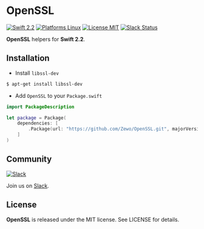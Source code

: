 OpenSSL
=======

[![Swift 2.2](https://img.shields.io/badge/Swift-2.2-orange.svg?style=flat)](https://swift.org)
[![Platforms Linux](https://img.shields.io/badge/Platforms-Linux-lightgray.svg?style=flat)](https://swift.org/download/#linux)
[![License MIT](https://img.shields.io/badge/License-MIT-blue.svg?style=flat)](https://tldrlegal.com/license/mit-license)
[![Slack Status](http://slack.zewo.io/badge.svg)](http://slack.zewo.io)

**OpenSSL** helpers for **Swift 2.2**.

## Installation

- Install `libssl-dev`

```bash
$ apt-get install libssl-dev
```

- Add `OpenSSL` to your `Package.swift`

```swift
import PackageDescription

let package = Package(
	dependencies: [
		.Package(url: "https://github.com/Zewo/OpenSSL.git", majorVersion: 0, minor: 1)
	]
)

```

## Community

[![Slack](http://s13.postimg.org/ybwy92ktf/Slack.png)](http://slack.zewo.io)

Join us on [Slack](http://slack.zewo.io).

License
-------

**OpenSSL** is released under the MIT license. See LICENSE for details.
